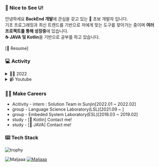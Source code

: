 ### 👋 Nice to See U!    


안녕하세요 **BackEnd 개발**에 관심을 갖고 있는 🐣 초보 개발자 입니다.                                  
기초 프로그래밍과 최신 트렌드를 기반으로 저에게 맞는 도구를 찾아가는 중이며 **여러 프로젝트를 통해 성장중**에 있습니다.                    
**☕ JAVA 및 Kotlin**을 기반으로 공부를 하고 있습니다.              
 
[📝 Resume]   


### 💻 Activity 
<details>
<summary>👨‍💻 2022</summary>
<div markdown="1"> 
            <ul>
               <li>Web Project -ing</li>
            </ul>
</div>
</details>

<details>
<summary>📹 Youtube</summary>
<div markdown="1"> 
            <ul>
                <li><a href="https://www.youtube.com/user/todwn/search?query=%EC%8A%B9%EB%AF%BC%EA%B7%B8%EB%A6%B4%EC%8A%A4">xxx에서 살아남기 | 【승민그릴스】 #shorts</a></li>
            </ul>
</div>
</details>


### 🏃‍♂️ Make Careers 
* Acitivity - intern : Solution Team in Sunjin[2022.01 ~ 2022.02]   
* group - Language Science Laboratory(LSL)[2021.09 ~ ]     
* group - Embeded System Laboratory(ESL)[2018.03 ~ 2019.02]     
* study - [📝 Kotlin] Contact me!
* study - [📝 JAVA] Contact me!


### ⌨️ Tech Stack
![trophy](https://github-profile-trophy.vercel.app/?username=Maljaaa)

![Maljaaa](https://github-readme-stats.vercel.app/api?username=Maljaaa&show_icons=true)
[![Maljaaa](https://github-readme-stats.vercel.app/api/top-langs/?username=Maljaaa&show_icons=true&hide_border=true&title_color=004386&icon_color=004386&layout=compact)](https://github.com/Maljaaa)
